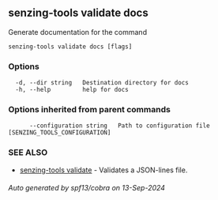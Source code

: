 ## senzing-tools validate docs

Generate documentation for the command

```
senzing-tools validate docs [flags]
```

### Options

```
  -d, --dir string   Destination directory for docs
  -h, --help         help for docs
```

### Options inherited from parent commands

```
      --configuration string   Path to configuration file [SENZING_TOOLS_CONFIGURATION]
```

### SEE ALSO

* [senzing-tools validate](senzing-tools_validate.md)	 - Validates a JSON-lines file.

###### Auto generated by spf13/cobra on 13-Sep-2024
